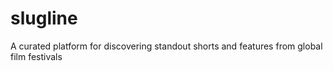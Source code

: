 # slugline
A curated platform for discovering standout shorts and features from global film festivals
